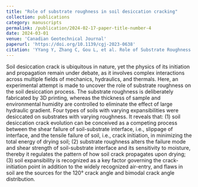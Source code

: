 ```yaml
---
title: "Role of substrate roughness in soil desiccation cracking"
collection: publications
category: manuscripts
permalink: /publication/2024-02-17-paper-title-number-4
date: 2024-03-01
venue: 'Canadian Geotechnical Journal'
paperurl: 'https://doi.org/10.1139/cgj-2023-0638'
citation: 'YYang Y, Zhang C, Gou L, et al. Role of Substrate Roughness in Soil Desiccation Cracking[J]. Canadian Geotechnical Journal, 2024 (ja).'
---
```


Soil desiccation crack is ubiquitous in nature, yet the physics of its initiation and propagation remain under debate, as it involves complex interactions across multiple fields of mechanics, hydraulics, and thermals. Here, an experimental attempt is made to uncover the role of substrate roughness on the soil desiccation process. The substrate roughness is deliberately fabricated by 3D printing, whereas the thickness of sample and environmental humidity are controlled to eliminate the effect of large hydraulic gradient. Four types of soils with varying expansibilities were desiccated on substrates with varying roughness. It reveals that: (1) soil desiccation crack evolution can be conceived as a competing process between the shear failure of soil-substrate interface, i.e., slippage of interface, and the tensile failure of soil, i.e., crack initiation, in minimizing the total energy of drying soil; (2) substrate roughness alters the failure mode and shear strength of soil-substrate interface and its sensitivity to moisture, thereby it regulates the pattern of how soil crack propagates upon drying; (3) soil expansibility is recognized as a key factor governing the crack-initiation point in addition to the widely recognized air-entry, and flaws in soil are the sources for the 120° crack angle and bimodal crack angle distribution.

